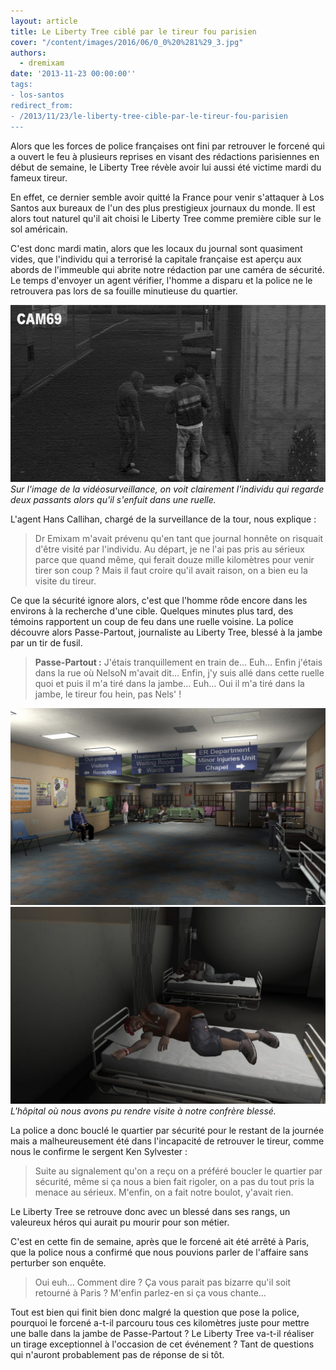 ```yaml
---
layout: article
title: Le Liberty Tree ciblé par le tireur fou parisien
cover: "/content/images/2016/06/0_0%20%281%29_3.jpg"
authors:
  - dremixam
date: '2013-11-23 00:00:00''
tags:
- los-santos
redirect_from:
- /2013/11/23/le-liberty-tree-cible-par-le-tireur-fou-parisien
---
```


Alors que les forces de police françaises ont fini par retrouver le forcené qui a ouvert le feu à plusieurs reprises en visant des rédactions parisiennes en début de semaine, le Liberty Tree révèle avoir lui aussi été victime mardi du fameux tireur.

En effet, ce dernier semble avoir quitté la France pour venir s'attaquer à Los Santos aux bureaux de l'un des plus prestigieux journaux du monde. Il est alors tout naturel qu'il ait choisi le Liberty Tree comme première cible sur le sol américain.

C'est donc mardi matin, alors que les locaux du journal sont quasiment vides, que l'individu qui a terrorisé la capitale française est aperçu aux abords de l'immeuble qui abrite notre rédaction par une caméra de sécurité. Le temps d'envoyer un agent vérifier, l'homme a disparu et la police ne le retrouvera pas lors de sa fouille minutieuse du quartier.

![Sur l'image de la vidéosurveillance, on voit clairement l'individu qui regarde deux passants alors qu'il s'enfuit dans une ruelle.](/content/images/2016/06/surveillance.png)
_Sur l'image de la vidéosurveillance, on voit clairement l'individu qui regarde deux passants alors qu'il s'enfuit dans une ruelle._

L'agent Hans Callihan, chargé de la surveillance de la tour, nous explique :

> Dr Emixam m'avait prévenu qu'en tant que journal honnête on risquait d'être visité par l'individu. Au départ, je ne l'ai pas pris au sérieux parce que quand même, qui ferait douze mille kilomètres pour venir tirer son coup ? Mais il faut croire qu'il avait raison, on a bien eu la visite du tireur.

Ce que la sécurité ignore alors, c'est que l'homme rôde encore dans les environs à la recherche d'une cible. Quelques minutes plus tard, des témoins rapportent un coup de feu dans une ruelle voisine. La police découvre alors Passe-Partout, journaliste au Liberty Tree, blessé à la jambe par un tir de fusil.

> **Passe-Partout :** J'étais tranquillement en train de… Euh… Enfin j'étais dans la rue où NelsoN m'avait dit… Enfin, j'y suis allé dans cette ruelle quoi et puis il m'a tiré dans la jambe… Euh… Oui il m'a tiré dans la jambe, le tireur fou hein, pas Nels' !

![](/content/images/2016/06/vendredi%2022%20novembre%2013%20-%20172539.jpg)
![L'hôpital où nous avons pu rendre visite à notre confrère blessé.](/content/images/2016/06/vendredi%2022%20novembre%2013%20-%20172613.jpg)
_L'hôpital où nous avons pu rendre visite à notre confrère blessé._

La police a donc bouclé le quartier par sécurité pour le restant de la journée mais a malheureusement été dans l'incapacité de retrouver le tireur, comme nous le confirme le sergent Ken Sylvester :

> Suite au signalement qu'on a reçu on a préféré boucler le quartier par sécurité, même si ça nous a bien fait rigoler, on a pas du tout pris la menace au sérieux. M'enfin, on a fait notre boulot, y'avait rien.

Le Liberty Tree se retrouve donc avec un blessé dans ses rangs, un valeureux héros qui aurait pu mourir pour son métier.

C'est en cette fin de semaine, après que le forcené ait été arrêté à Paris, que la police nous a confirmé que nous pouvions parler de l'affaire sans perturber son enquête.

> Oui euh… Comment dire ? Ça vous parait pas bizarre qu'il soit retourné à Paris ? M'enfin parlez-en si ça vous chante…

Tout est bien qui finit bien donc malgré la question que pose la police, pourquoi le forcené a-t-il parcouru tous ces kilomètres juste pour mettre une balle dans la jambe de Passe-Partout ? Le Liberty Tree va-t-il réaliser un tirage exceptionnel à l'occasion de cet événement ? Tant de questions qui n'auront probablement pas de réponse de si tôt.